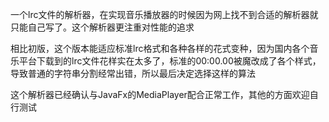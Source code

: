一个lrc文件的解析器，在实现音乐播放器的时候因为网上找不到合适的解析器就只能自己写了。这个解析器更注重对性能的追求

相比初版，这个版本能适应标准lrc格式和各种各样的花式变种，因为国内各个音乐平台下载到的lrc文件花样实在太多了，标准的00:00.00被魔改成了各个样式，导致普通的字符串分割经常出错，所以最后决定选择这样的算法

这个解析器已经确认与JavaFx的MediaPlayer配合正常工作，其他的方面欢迎自行测试
